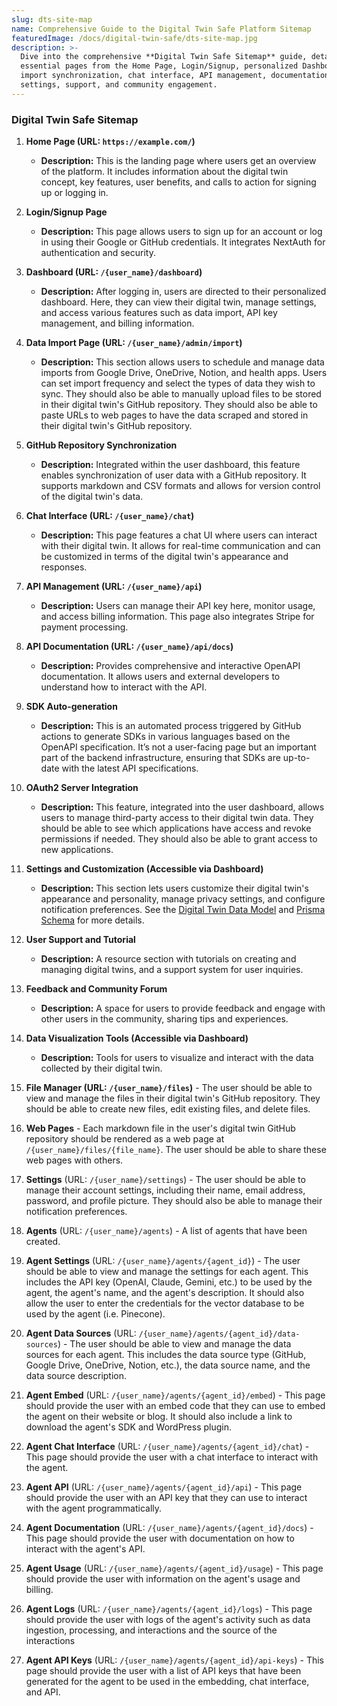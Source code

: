 ```yaml
---
slug: dts-site-map
name: Comprehensive Guide to the Digital Twin Safe Platform Sitemap
featuredImage: /docs/digital-twin-safe/dts-site-map.jpg
description: >-
  Dive into the comprehensive **Digital Twin Safe Sitemap** guide, detailing
  essential pages from the Home Page, Login/Signup, personalized Dashboard, data
  import synchronization, chat interface, API management, documentation, user
  settings, support, and community engagement.
---
```

### Digital Twin Safe Sitemap

1. **Home Page (URL: `https://example.com/`)**
   - **Description:** This is the landing page where users get an overview of the platform. It includes information about the digital twin concept, key features, user benefits, and calls to action for signing up or logging in.

2. **Login/Signup Page**
   - **Description:** This page allows users to sign up for an account or log in using their Google or GitHub credentials. It integrates NextAuth for authentication and security.

3. **Dashboard (URL: `/{user_name}/dashboard`)**
   - **Description:** After logging in, users are directed to their personalized dashboard. Here, they can view their digital twin, manage settings, and access various features such as data import, API key management, and billing information.

4. **Data Import Page (URL: `/{user_name}/admin/import`)**
   - **Description:** This section allows users to schedule and manage data imports from Google Drive, OneDrive, Notion, and health apps. Users can set import frequency and select the types of data they wish to sync.  They should also be able to manually upload files to be stored in their digital twin's GitHub repository.  They should also be able to paste URLs to web pages to have the data scraped and stored in their digital twin's GitHub repository.

5. **GitHub Repository Synchronization**
   - **Description:** Integrated within the user dashboard, this feature enables synchronization of user data with a GitHub repository. It supports markdown and CSV formats and allows for version control of the digital twin's data.

6. **Chat Interface (URL: `/{user_name}/chat`)**
   - **Description:** This page features a chat UI where users can interact with their digital twin. It allows for real-time communication and can be customized in terms of the digital twin's appearance and responses.

7. **API Management (URL: `/{user_name}/api`)**
   - **Description:** Users can manage their API key here, monitor usage, and access billing information. This page also integrates Stripe for payment processing.

8. **API Documentation (URL: `/{user_name}/api/docs`)**
   - **Description:** Provides comprehensive and interactive OpenAPI documentation. It allows users and external developers to understand how to interact with the API.

9. **SDK Auto-generation**
   - **Description:** This is an automated process triggered by GitHub actions to generate SDKs in various languages based on the OpenAPI specification. It’s not a user-facing page but an important part of the backend infrastructure, ensuring that SDKs are up-to-date with the latest API specifications.

10. **OAuth2 Server Integration**
    - **Description:** This feature, integrated into the user dashboard, allows users to manage third-party access to their digital twin data.  They should be able to see which applications have access and revoke permissions if needed.  They should also be able to grant access to new applications.

11. **Settings and Customization (Accessible via Dashboard)**
    - **Description:** This section lets users customize their digital twin's appearance and personality, manage privacy settings, and configure notification preferences.  See the [Digital Twin Data Model](digital-twin-data-model.md) and [Prisma Schema](../../../prisma/schema.prisma) for more details.

12. **User Support and Tutorial**
    - **Description:** A resource section with tutorials on creating and managing digital twins, and a support system for user inquiries.

13. **Feedback and Community Forum**
    - **Description:** A space for users to provide feedback and engage with other users in the community, sharing tips and experiences.

14. **Data Visualization Tools (Accessible via Dashboard)**
    - **Description:** Tools for users to visualize and interact with the data collected by their digital twin.

15. **File Manager (URL: `/{user_name}/files`)** - The user should be able to view and manage the files in their digital twin's GitHub repository.  They should be able to create new files, edit existing files, and delete files.

16. **Web Pages** - Each markdown file in the user's digital twin GitHub repository should be rendered as a web page at `/{user_name}/files/{file_name}`.  The user should be able to share these web pages with others.

17. **Settings** (URL: `/{user_name}/settings`) -
    The user should be able to manage their account settings,
    including their name, email address, password, and profile picture.
    They should also be able to manage their notification preferences.

18. **Agents** (URL: `/{user_name}/agents`) - A list of agents that have been created.

19. **Agent Settings** (URL: `/{user_name}/agents/{agent_id}`) - The user should be able to view and manage the settings for each agent.  This includes the API key (OpenAI, Claude, Gemini, etc.) to be used by the agent, the agent's name, and the agent's description.  It should also allow the user to enter the credentials for the vector database to be used by the agent (i.e. Pinecone).

20. **Agent Data Sources** (URL: `/{user_name}/agents/{agent_id}/data-sources`) - The user should be able to view and manage the data sources for each agent.  This includes the data source type (GitHub, Google Drive, OneDrive, Notion, etc.), the data source name, and the data source description.

21. **Agent Embed** (URL: `/{user_name}/agents/{agent_id}/embed`) - This page should provide the user with an embed code that they can use to embed the agent on their website or blog.  It should also include a link to download the agent's SDK and WordPress plugin.

22. **Agent Chat Interface** (URL: `/{user_name}/agents/{agent_id}/chat`) - This page should provide the user with a chat interface to interact with the agent.

23. **Agent API** (URL: `/{user_name}/agents/{agent_id}/api`) - This page should provide the user with an API key that they can use to interact with the agent programmatically.

24. **Agent Documentation** (URL: `/{user_name}/agents/{agent_id}/docs`) - This page should provide the user with documentation on how to interact with the agent's API.

25. **Agent Usage** (URL: `/{user_name}/agents/{agent_id}/usage`) - This page should provide the user with information on the agent's usage and billing. 

26. **Agent Logs** (URL: `/{user_name}/agents/{agent_id}/logs`) - This page should provide the user with logs of the agent's activity such as data ingestion, processing, and interactions and the source of the interactions

27. **Agent API Keys** (URL: `/{user_name}/agents/{agent_id}/api-keys`) - This page should provide the user with a list of API keys that have been generated for the agent to be used in the embedding, chat interface, and API.

